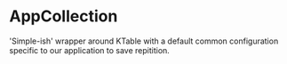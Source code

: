 # AppCollection

'Simple-ish' wrapper around KTable with a default common configuration
specific to our application to save repitition.
